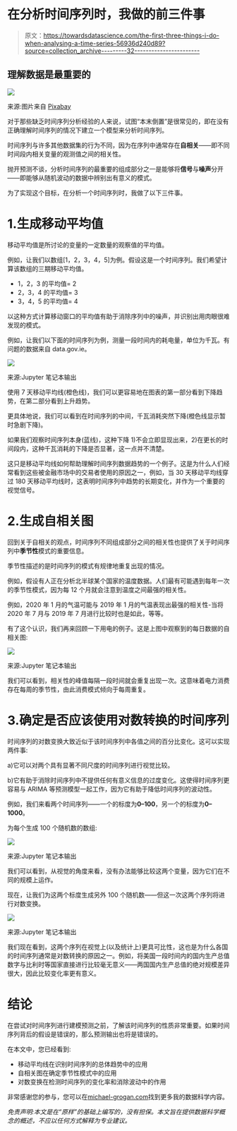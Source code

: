 # 在分析时间序列时，我做的前三件事

> 原文：<https://towardsdatascience.com/the-first-three-things-i-do-when-analysing-a-time-series-56936d240d89?source=collection_archive---------32----------------------->

## 理解数据是最重要的

![](img/f8f23fb3cbfd741f1310340ba481bdcf.png)

来源:图片来自 [Pixabay](https://pixabay.com/photos/pocket-watch-time-of-sand-time-3156771/)

对于那些缺乏时间序列分析经验的人来说，试图“本末倒置”是很常见的，即在没有正确理解时间序列的情况下建立一个模型来分析时间序列。

时间序列与许多其他数据集的行为不同，因为在序列中通常存在**自相关**——即不同时间段内相关变量的观测值之间的相关性。

抛开预测不谈，分析时间序列的最重要的组成部分之一是能够将**信号**与**噪声**分开——即能够从随机波动的数据中辨别出有意义的模式。

为了实现这个目标，在分析一个时间序列时，我做了以下三件事。

# 1.生成移动平均值

移动平均值是所讨论的变量的一定数量的观察值的平均值。

例如，让我们以数组[1，2，3，4，5]为例。假设这是一个时间序列。我们希望计算该数组的三期移动平均值。

*   1，2，3 的平均值= 2
*   2，3，4 的平均值= 3
*   3，4，5 的平均值= 4

以这种方式计算移动窗口的平均值有助于消除序列中的噪声，并识别出用肉眼很难发现的模式。

例如，让我们以下面的时间序列为例，测量一段时间内的耗电量，单位为千瓦。有问题的数据来自 data.gov.ie。

![](img/571bc3d4804baeaa36fbe88235f0b7f9.png)

来源:Jupyter 笔记本输出

使用 7 天移动平均线(橙色线)，我们可以更容易地在图表的第一部分看到下降趋势，在第二部分看到上升趋势。

更具体地说，我们可以看到在时间序列的中间，千瓦消耗突然下降(橙色线显示暂时急剧下降)。

如果我们观察时间序列本身(蓝线)，这种下降 1)不会立即显现出来，2)在更长的时间段内，这种千瓦消耗的下降是否显著，这一点并不清楚。

这只是移动平均线如何帮助理解时间序列数据趋势的一个例子。这是为什么人们经常看到这些被金融市场中的交易者使用的原因之一，例如，当 30 天移动平均线穿过 180 天移动平均线时，这表明时间序列中趋势的长期变化，并作为一个重要的视觉信号。

# 2.生成自相关图

回到关于自相关的观点，时间序列不同组成部分之间的相关性也提供了关于时间序列中**季节性**模式的重要信息。

季节性描述的是时间序列的模式有规律地重复出现的情况。

例如，假设有人正在分析北半球某个国家的温度数据。人们最有可能遇到每年一次的季节性模式，因为每 12 个月就会注意到温度之间最强的相关性。

例如，2020 年 1 月的气温可能与 2019 年 1 月的气温表现出最强的相关性-当将 2020 年 7 月与 2019 年 7 月进行比较时也是如此，等等。

有了这个认识，我们再来回顾一下用电的例子。这是上图中观察到的每日数据的自相关图:

![](img/df3c6928867139df2815a576987b6d04.png)

来源:Jupyter 笔记本输出

我们可以看到，相关性的峰值每隔一段时间就会重复出现一次。这意味着电力消费存在每周的季节性，由此消费模式倾向于每周重复。

# 3.确定是否应该使用对数转换的时间序列

时间序列的对数变换大致近似于该时间序列中各值之间的百分比变化。这可以实现两件事:

a)它可以对两个具有显著不同尺度的时间序列进行视觉比较。

b)它有助于消除时间序列中不提供任何有意义信息的过度变化。这使得时间序列更容易与 ARIMA 等预测模型一起工作，因为它有助于降低时间序列的波动性。

例如，我们来看两个时间序列——一个的标度为**0–100**，另一个的标度为**0–1000**。

为每个生成 100 个随机数的数组:

![](img/3053afe436153520642745f7086a7e46.png)

来源:Jupyter 笔记本输出

我们可以看到，从视觉的角度来看，没有办法能够比较这两个变量，因为它们在不同的规模上运作。

现在，让我们为这两个标度生成另外 100 个随机数——但这一次这两个序列将进行对数变换。

![](img/12b62c12d50fda823ae37d20b4ab1863.png)

来源:Jupyter 笔记本输出

我们现在看到，这两个序列在视觉上(以及统计上)更具可比性，这也是为什么各国的时间序列通常是对数转换的原因之一。例如，将美国一段时间内的国内生产总值数字与比利时等国家直接进行比较毫无意义——两国国内生产总值的绝对规模差异很大，因此比较变化率更有意义。

# 结论

在尝试对时间序列进行建模预测之前，了解该时间序列的性质非常重要。如果时间序列背后的假设是错误的，那么预测输出也将是错误的。

在本文中，您已经看到:

*   移动平均线在识别时间序列的总体趋势中的应用
*   自相关图在确定季节性模式中的应用
*   对数变换在检测时间序列的变化率和消除波动中的作用

非常感谢您的参与，您可以在[michael-grogan.com](https://www.michael-grogan.com/)找到更多我的数据科学内容。

*免责声明:本文是在“原样”的基础上编写的，没有担保。本文旨在提供数据科学概念的概述，不应以任何方式解释为专业建议。*
